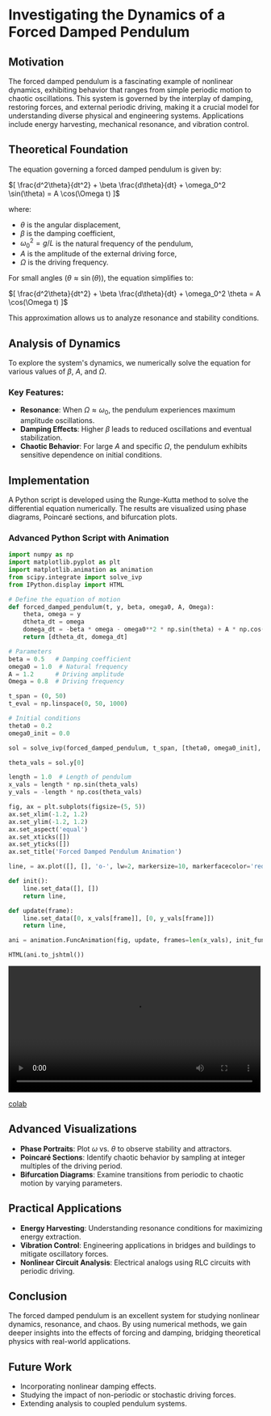 # Investigating the Dynamics of a Forced Damped Pendulum

## Motivation
The forced damped pendulum is a fascinating example of nonlinear dynamics, exhibiting behavior that ranges from simple periodic motion to chaotic oscillations. This system is governed by the interplay of damping, restoring forces, and external periodic driving, making it a crucial model for understanding diverse physical and engineering systems. Applications include energy harvesting, mechanical resonance, and vibration control.

## Theoretical Foundation
The equation governing a forced damped pendulum is given by:

$[
\frac{d^2\theta}{dt^2} + \beta \frac{d\theta}{dt} + \omega_0^2 \sin(\theta) = A \cos(\Omega t)
]$

where:
- $\theta$ is the angular displacement,
- $\beta$ is the damping coefficient,
- $\omega_0^2 = g/L$ is the natural frequency of the pendulum,
- $A$ is the amplitude of the external driving force,
- $\Omega$ is the driving frequency.

For small angles ($\theta \approx \sin(\theta)$), the equation simplifies to:

$[
\frac{d^2\theta}{dt^2} + \beta \frac{d\theta}{dt} + \omega_0^2 \theta = A \cos(\Omega t)
]$

This approximation allows us to analyze resonance and stability conditions.

## Analysis of Dynamics
To explore the system's dynamics, we numerically solve the equation for various values of $\beta$, $A$, and $\Omega$.

### Key Features:
- **Resonance**: When $\Omega \approx \omega_0$, the pendulum experiences maximum amplitude oscillations.
- **Damping Effects**: Higher $\beta$ leads to reduced oscillations and eventual stabilization.
- **Chaotic Behavior**: For large $A$ and specific $\Omega$, the pendulum exhibits sensitive dependence on initial conditions.

## Implementation
A Python script is developed using the Runge-Kutta method to solve the differential equation numerically. The results are visualized using phase diagrams, Poincaré sections, and bifurcation plots.

### Advanced Python Script with Animation
```python
import numpy as np
import matplotlib.pyplot as plt
import matplotlib.animation as animation
from scipy.integrate import solve_ivp
from IPython.display import HTML

# Define the equation of motion
def forced_damped_pendulum(t, y, beta, omega0, A, Omega):
    theta, omega = y
    dtheta_dt = omega
    domega_dt = -beta * omega - omega0**2 * np.sin(theta) + A * np.cos(Omega * t)
    return [dtheta_dt, domega_dt]

# Parameters
beta = 0.5   # Damping coefficient
omega0 = 1.0  # Natural frequency
A = 1.2      # Driving amplitude
Omega = 0.8  # Driving frequency

t_span = (0, 50)
t_eval = np.linspace(0, 50, 1000)

# Initial conditions
theta0 = 0.2
omega0_init = 0.0

sol = solve_ivp(forced_damped_pendulum, t_span, [theta0, omega0_init], t_eval=t_eval, args=(beta, omega0, A, Omega))

theta_vals = sol.y[0]

length = 1.0  # Length of pendulum
x_vals = length * np.sin(theta_vals)
y_vals = -length * np.cos(theta_vals)

fig, ax = plt.subplots(figsize=(5, 5))
ax.set_xlim(-1.2, 1.2)
ax.set_ylim(-1.2, 1.2)
ax.set_aspect('equal')
ax.set_xticks([])
ax.set_yticks([])
ax.set_title('Forced Damped Pendulum Animation')

line, = ax.plot([], [], 'o-', lw=2, markersize=10, markerfacecolor='red')

def init():
    line.set_data([], [])
    return line,

def update(frame):
    line.set_data([0, x_vals[frame]], [0, y_vals[frame]])
    return line,

ani = animation.FuncAnimation(fig, update, frames=len(x_vals), init_func=init, interval=30, blit=True)

HTML(ani.to_jshtml())
```
<video width="500" controls>
    <source src="https://github.com/IIISRO/solutions_repo/raw/refs/heads/main/docs/media/forceddamped.mp4" type="video/mp4">
</video>

[colab](https://colab.research.google.com/drive/14JCdB3p2wlOL98uMvpiJflb4J5cvPyf0?authuser=0)

## Advanced Visualizations
- **Phase Portraits**: Plot $\omega$ vs. $\theta$ to observe stability and attractors.
- **Poincaré Sections**: Identify chaotic behavior by sampling at integer multiples of the driving period.
- **Bifurcation Diagrams**: Examine transitions from periodic to chaotic motion by varying parameters.

## Practical Applications
- **Energy Harvesting**: Understanding resonance conditions for maximizing energy extraction.
- **Vibration Control**: Engineering applications in bridges and buildings to mitigate oscillatory forces.
- **Nonlinear Circuit Analysis**: Electrical analogs using RLC circuits with periodic driving.

## Conclusion
The forced damped pendulum is an excellent system for studying nonlinear dynamics, resonance, and chaos. By using numerical methods, we gain deeper insights into the effects of forcing and damping, bridging theoretical physics with real-world applications.

## Future Work
- Incorporating nonlinear damping effects.
- Studying the impact of non-periodic or stochastic driving forces.
- Extending analysis to coupled pendulum systems.
```